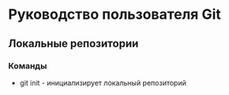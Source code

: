 # Руководство пользователя Git
## Локальные репозитории
### Команды
* git init - инициализирует локальный репозиторий